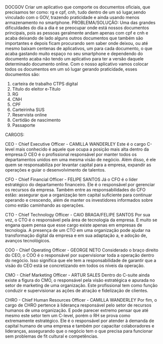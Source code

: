 DOCGOV
Criar um aplicativo que comporte os documentos oficiais, que
precisamos ter como: rg e cpf, cnh, tudo dentro de um só lugar,sendo
vinculado com o GOV, trazendo praticidade e ainda usando
menos armazenamento no smartphone.
PROBLEMA/SOLUÇÃO:
Uma das grandes dificuldades do dia a dia é se preocupar onde
está nossos documentos principais, pois as pessoas geralmente
andam apenas com cpf e cnh e acaba deixando de lado alguns
outros documentos que também são importantes e depois ficam
procurando sem saber onde deixou, ou até mesmo baixam
centenas de aplicativos, um para cada documento, o que acaba
gastando muito espaço no seu smartphone e dependendo do
documento acaba não tendo um aplicativo para ter a versão
daquele determinado documento online.
Com o nosso aplicativo vamos colocar todos os documentos em
um só lugar gerando praticidade, esses documentos são:

1. carteira de trabalho CTPS digital
2. Título do eleitor e-Título
3. RG
4. CNH
5. CPF
6. Carteirinha SUS
7. Reservista online
8. Certidão de nascimento
9. Passaporte


CARGOS:

CEO - Chief Executive Officer - CAMILLA WANDERLEY
Este é o cargo C-level mais conhecido é aquele que ocupa a
posição mais alta dentro da empresa.O CEO é o profissional
responsável por manter todos os departamentos unidos em uma
mesma visão de negócio.
Além disso, é ele quem se responsabiliza por levantar capital para
a empresa, expandir as operações e guiar o desenvolvimento de
talentos.

CFO - Chief Financial Officer - FELIPE SANTOS
Já o CFO é o líder estratégico do departamento financeiro. Ele é o
responsável por gerenciar os recursos da empresa.
Também entre as responsabilidades do CFO estão: assegurar que
a organização tem capital suficiente para continuar operando e
crescendo, além de manter os investidores informados sobre
como estão caminhando as operações.

CTO - Chief Technology Officer - CAIO BRAGA/FELIPE SANTOS
Por sua vez, o CTO é o responsável pela área de tecnologia da
empresa. E muito se engana quem pensa que esse cargo existe
apenas em empresas de tecnologia.
A presença de um CTO em uma organização pode ajudar na
transformação digital da empresa e em sua adaptação a, e
adoção de, avanços tecnológicos.

COO - Chief Operating Officer - GEORGE NETO
Considerado o braço direito do CEO, o COO é o responsável por
supervisionar toda a operação dentro do negócio.
Isso significa que ele tem a responsabilidade de garantir que a
visão do CEO está se concretizando em todos os níveis da
operação.

CMO - Chief Marketing Officer - ARTUR SALES 
Dentro do C-suite ainda existe a figura do CMO, o responsável
pela visão estratégica e apurada no setor de marketing de uma
organização.
Este profissional tem como função conduzir e supervisionar as
ações de atração e fidelização de clientes.

CHRO - Chief Human Resources Officer -
CAMILLA WANDERLEY
Por fim, o cargo de CHRO pertence à liderança responsável pelo
setor de recursos humanos de uma organização.
E pode parecer extremo pensar que até mesmo este setor tem um
C-level, porém o RH se prova como extremamente estratégico.
Ele é o responsável por atender à demanda de capital humano de
uma empresa e também por capacitar colaboradores e
lideranças, assegurando que o negócio tem o que precisa para
funcionar sem problemas de fit cultural e competências.
